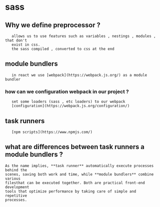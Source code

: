 
# sass 

## Why we define preprocessor ?
       allows us to use features such as variables , nestings , modules , that don't 
       exist in css.
       the sass compiled , converted to css at the end 

## module bundlers 
       in react we use [webpack](https://webpack.js.org/) as a module bundler 
   
### how can we configuration webpack in our project ?
       set some loaders (sass , etc loaders) to our webpack 
       [configuration](https://webpack.js.org/configuration/)

   
## task runners 
       [npm scripts](https://www.npmjs.com/) 
   
## what are differences between task runners a module bundlers  ?
    As the name implies, **task runner** automatically execute processes behind the 
    scenes, saving both work and time, while **module bundlers** combine various  
    filesthat can be executed together. Both are practical front-end  development 
    tools that optimize performance by taking care of simple and repetitive 
    processes.
  



